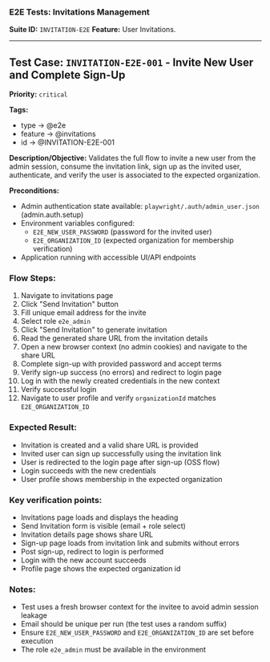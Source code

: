### E2E Tests: Invitations Management

**Suite ID:** `INVITATION-E2E`
**Feature:** User Invitations.

---

## Test Case: `INVITATION-E2E-001` - Invite New User and Complete Sign-Up

**Priority:** `critical`

**Tags:**

- type → @e2e
- feature → @invitations
- id → @INVITATION-E2E-001

**Description/Objective:** Validates the full flow to invite a new user from the admin session, consume the invitation link, sign up as the invited user, authenticate, and verify the user is associated to the expected organization.

**Preconditions:**

- Admin authentication state available: `playwright/.auth/admin_user.json` (admin.auth.setup)
- Environment variables configured:
  - `E2E_NEW_USER_PASSWORD` (password for the invited user)
  - `E2E_ORGANIZATION_ID` (expected organization for membership verification)
- Application running with accessible UI/API endpoints

### Flow Steps:

1. Navigate to invitations page
2. Click "Send Invitation" button
3. Fill unique email address for the invite
4. Select role `e2e_admin`
5. Click "Send Invitation" to generate invitation
6. Read the generated share URL from the invitation details
7. Open a new browser context (no admin cookies) and navigate to the share URL
8. Complete sign-up with provided password and accept terms
9. Verify sign-up success (no errors) and redirect to login page
10. Log in with the newly created credentials in the new context
11. Verify successful login
12. Navigate to user profile and verify `organizationId` matches `E2E_ORGANIZATION_ID`

### Expected Result:

- Invitation is created and a valid share URL is provided
- Invited user can sign up successfully using the invitation link
- User is redirected to the login page after sign-up (OSS flow)
- Login succeeds with the new credentials
- User profile shows membership in the expected organization

### Key verification points:

- Invitations page loads and displays the heading
- Send Invitation form is visible (email + role select)
- Invitation details page shows share URL
- Sign-up page loads from invitation link and submits without errors
- Post sign-up, redirect to login is performed
- Login with the new account succeeds
- Profile page shows the expected organization id

### Notes:

- Test uses a fresh browser context for the invitee to avoid admin session leakage
- Email should be unique per run (the test uses a random suffix)
- Ensure `E2E_NEW_USER_PASSWORD` and `E2E_ORGANIZATION_ID` are set before execution
- The role `e2e_admin` must be available in the environment
